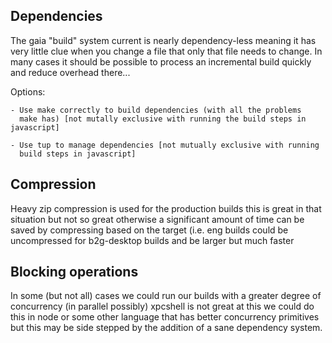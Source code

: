 ## Dependencies

The gaia "build" system current is nearly dependency-less meaning it has
very little clue when you change a file that only that file needs to
change. In many cases it should be possible to process an incremental
build quickly and reduce overhead there...

  Options:

    - Use make correctly to build dependencies (with all the problems
      make has) [not mutally exclusive with running the build steps in javascript]

    - Use tup to manage dependencies [not mutually exclusive with running
      build steps in javascript]

## Compression

Heavy zip compression is used for the production builds this is great in
that situation but not so great otherwise a significant amount of time
can be saved by compressing based on the target (i.e. eng builds could
be uncompressed for b2g-desktop builds and be larger but much faster

## Blocking operations

In some (but not all) cases we could run our builds with a greater
degree of concurrency (in parallel possibly) xpcshell is not great at
this we could do this in node or some other language that has better
concurrency primitives but this may be side stepped by the addition of a
sane dependency system.
